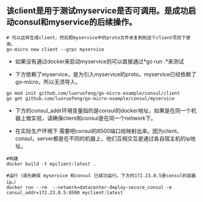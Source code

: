 ## 该client是用于测试myservice是否可调用。是成功启动consul和myservice的后续操作。

```shell
# 可以这样生成client，然后把myservice中的proto文件夹复制到这个client项目下使用。
go-micro new client --grpc myservice
```

- 如果没有通过docker来启动myservice则可以直接通过*go run .*来测试


- 下方依赖了myservice，是为引入myservice的proto。myservice已经依赖了go-micro，所以无须导入。
```shell
go mod init github.com/luoruofeng/go-micro-example/consul/client
go get github.com/luoruofeng/go-micro-example/consul/myservice
```

- 下方的consul_addr环境变量指的是consul的docker地址，如果是在同一个机器上做实验，请确保client和consul是在同一个network下。

- 在实际生产环境下 需要吧consul的8500端口给映射出来。因为client、consul，server都是在不同的机器上，他们互相交互是通过各自宿主机的ip地址。

```shell
#构建
docker build -t myclient:latest .

#运行（请先确保 myservice 和consul 已成功运行。下方的172.23.0.5是consul的容器ip。）
docker run --rm  --network=datacenter-deploy-secure_consul -e consul_addr=172.23.0.5:8500 myclient:latest
```
